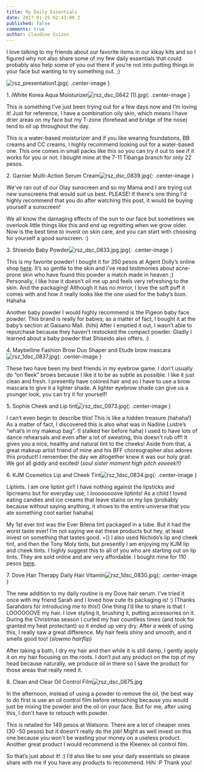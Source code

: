 ```yaml
---
title: My Daily Essentials
date: 2017-01-25 02:43:00 Z
published: false
comments: true
author: Claudine Cuizon
---
```


I love talking to my friends about our favorite items in our kikay kits and so I figured why not also share some of my few daily essentials that could probably also help some of you out there if you’re not into putting things in your face but wanting to try something out. ;)

![rsz_presentation1.jpg](/uploads/rsz_presentation1.jpg){: .center-image }

1\. iWhite Korea Aqua Moisturizer![rsz_dsc_0842 (1).jpg](/uploads/rsz_dsc_0842%20(1).jpg){: .center-image }

This is something I’ve just been trying out for a few days now and I’m loving it! Just for reference, I have a combination oily skin, which means I have drier areas on my face but my T-zone (forehead and bridge of the nose) tend to oil up throughout the day.

This is a water-based moisturizer and if you like wearing foundations, BB creams and CC creams, I  highly recommend looking out for a water-based one. This one comes in small packs like this so you can try it out to see if it works for you or not. I bought mine at the 7-11 Tibanga branch for only 22 pesos.

2\. Garnier Multi-Action Serum Cream![rsz_dsc_0839.jpg](/uploads/rsz_dsc_0839.jpg){: .center-image }

We've ran out of our Olay sunscreen and so my Mama and I are trying out new sunscreens that would suit us best. PLEASE! If there's one thing I'd highly recommend that you do after watching this post, it would be buying yourself a sunscreen!

We all know the damaging effects of the sun to our face but sometimes we overlook little things like this and end up regretting when we grow older. Now is the best time to invest on skin care, and you can start with choosing for yourself a good sunscreen. :)

3\. Shiseido Baby Powder![rsz_dsc_0833.jpg.jpg](/uploads/rsz_dsc_0833.jpg.jpg){: .center-image }

This is my favorite powder! I bought it for 350 pesos at Agent Dolly’s online shop [here](https://www.facebook.com/agentdolly/). It’s so gentle to the skin and I’ve read testimonies about acne-prone skin who have found this powder a match made in heaven ;) Personally, I like how it doesn’t oil me up and feels very refreshing to the skin. And the packaging! Although it has no mirror, I love the soft puff it comes with and how it really looks like the one used for the baby’s bum. Hahaha

Another baby powder I would highly recommend is the Pigeon baby face powder. This brand is really for babies; as a matter of fact, I bought it at the baby’s section at Gaisano Mall. (hihi) After I emptied it out, I wasn’t able to repurchase because they haven't restocked the compact powder. Gladly I learned about a baby powder that Shiseido also offers. :)

4\. Maybelline Fashion Brow Duo Shaper and Etude brow mascara![rsz_1dsc_0837.jpg](/uploads/rsz_1dsc_0837.jpg){: .center-image }

These two have been my best friends in my eyebrow game. I don’t usually do “on fleek” brows because I like it to be as subtle as possible. I like it just clean and fresh. I presently have colored hair and so I have to use a brow mascara to give it a lighter shade. A lighter eyebrow shade can give us a younger look, you can try it for yourself!

5\.  Sophie Cheek and Lip tint![rsz_dsc_0973.jpg](/uploads/rsz_dsc_0973.jpg){: .center-image }

I can’t even begin to describe this! This is like a hidden treasure (hahaha!) As a matter of fact, I discovered this is also what was in Nadine Lustre’s “what’s in my makeup bag”. (I stalked her before haha)  I used to have lots of dance rehearsals and even after a lot of sweating, this doesn't rub off! It gives you a nice, healthy and natural tint to the cheeks!  Aside from that, a great makeup artist friend of mine and his BFF choreographer also adores this product! I remember the day we altogether knew it was our holy grail. We got all giddy and excited! (*soul sister moment* *high pitch eeeeek!!)*

6\. KJM Cosmetics Lip and Cheek Tint![rsz_1dsc_0834.jpg](/uploads/rsz_1dsc_0834.jpg){: .center-image }

Liptints. I am one liptint girl! I have nothing against the lipsticks and lipcreams but for everyday use, I loooooooove liptints! As a child I loved eating candies and ice creams that leave stains on my lips (probably because without saying anything, it shows to the entire universe that you ate something cool earlier hahaha)

My 1st ever tint was the Ever Bilena tint packaged in a tube. But it had the worst taste ever! I’m not saying we eat these products but hey, at least invest on something that tastes good. =)) I also used Nichido’s lip and cheek tint, and then the Tony Moly tints, but presently I am enjoying my KJM lip and cheek tints. I highly suggest this to all of you who are starting out on lip tints. They are sold online and are very affordable. I bought mine for 110 pesos [here](https://kjmcosmetics.com/).

7\. Dove Hair Therapy Daily Hair Vitamin![rsz_1dsc_0830.jpg](/uploads/rsz_1dsc_0830.jpg){: .center-image }

The new addition to my daily routine is my Dove hair serum. I’ve tried it once with my friend Sarah and I loved how cute its packaging is! :) (Thanks Sarahdors for introducing me to this!) One thing I’d like to share is that I  LOOOOOOVE my hair. I love styling it, brushing it, putting accessories on it.  During the Christmas season I curled my hair countless times (and took for granted my heat protectant) so it ended up very dry. After a week of using this, I really saw a great difference. My hair feels shiny and smooth, and it smells good too! (*slowmo hairflip)*

After taking a bath, I dry my hair and then while it is still damp, I gently apply it on my hair focusing on the roots. I don’t put any product on the top of my head because naturally, we produce oil in there so I save the product for those areas that really need it.

8\. Clean and Clear Oil Control Film![rsz_dsc_0875.jpg](/uploads/rsz_dsc_0875.jpg)

In the afternoon, instead of using a powder to remove the oil, the best way to do first is use an oil control film before retouching  because you would just be mixing the powder and the oil on your face. But for me, after using this, I don't have to retouch with powder.

 This is retailed for 149 pesos at Watsons. There are a lot of cheaper ones (30 -50 pesos) but it doesn't really do the job! Might as well invest on this one because you won't be wasting your money on a useless product. Another great product I would recommend is the Kleenex oil control film.

So that’s just about it! :) I’d also like to see your daily essentials so please share with me if you have any products to recommend. Hihi :P Thank you!